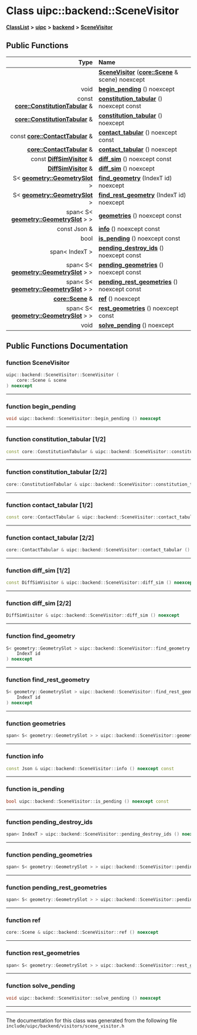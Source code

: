 

# Class uipc::backend::SceneVisitor



[**ClassList**](annotated.md) **>** [**uipc**](namespaceuipc.md) **>** [**backend**](namespaceuipc_1_1backend.md) **>** [**SceneVisitor**](classuipc_1_1backend_1_1_scene_visitor.md)










































## Public Functions

| Type | Name |
| ---: | :--- |
|   | [**SceneVisitor**](#function-scenevisitor) ([**core::Scene**](classuipc_1_1core_1_1_scene.md) & scene) noexcept<br> |
|  void | [**begin\_pending**](#function-begin_pending) () noexcept<br> |
|  const [**core::ConstitutionTabular**](classuipc_1_1core_1_1_constitution_tabular.md) & | [**constitution\_tabular**](#function-constitution_tabular-12) () noexcept const<br> |
|  [**core::ConstitutionTabular**](classuipc_1_1core_1_1_constitution_tabular.md) & | [**constitution\_tabular**](#function-constitution_tabular-22) () noexcept<br> |
|  const [**core::ContactTabular**](classuipc_1_1core_1_1_contact_tabular.md) & | [**contact\_tabular**](#function-contact_tabular-12) () noexcept const<br> |
|  [**core::ContactTabular**](classuipc_1_1core_1_1_contact_tabular.md) & | [**contact\_tabular**](#function-contact_tabular-22) () noexcept<br> |
|  const [**DiffSimVisitor**](classuipc_1_1backend_1_1_diff_sim_visitor.md) & | [**diff\_sim**](#function-diff_sim-12) () noexcept const<br> |
|  [**DiffSimVisitor**](classuipc_1_1backend_1_1_diff_sim_visitor.md) & | [**diff\_sim**](#function-diff_sim-22) () noexcept<br> |
|  S&lt; [**geometry::GeometrySlot**](classuipc_1_1geometry_1_1_geometry_slot.md) &gt; | [**find\_geometry**](#function-find_geometry) (IndexT id) noexcept<br> |
|  S&lt; [**geometry::GeometrySlot**](classuipc_1_1geometry_1_1_geometry_slot.md) &gt; | [**find\_rest\_geometry**](#function-find_rest_geometry) (IndexT id) noexcept<br> |
|  span&lt; S&lt; [**geometry::GeometrySlot**](classuipc_1_1geometry_1_1_geometry_slot.md) &gt; &gt; | [**geometries**](#function-geometries) () noexcept const<br> |
|  const Json & | [**info**](#function-info) () noexcept const<br> |
|  bool | [**is\_pending**](#function-is_pending) () noexcept const<br> |
|  span&lt; IndexT &gt; | [**pending\_destroy\_ids**](#function-pending_destroy_ids) () noexcept const<br> |
|  span&lt; S&lt; [**geometry::GeometrySlot**](classuipc_1_1geometry_1_1_geometry_slot.md) &gt; &gt; | [**pending\_geometries**](#function-pending_geometries) () noexcept const<br> |
|  span&lt; S&lt; [**geometry::GeometrySlot**](classuipc_1_1geometry_1_1_geometry_slot.md) &gt; &gt; | [**pending\_rest\_geometries**](#function-pending_rest_geometries) () noexcept const<br> |
|  [**core::Scene**](classuipc_1_1core_1_1_scene.md) & | [**ref**](#function-ref) () noexcept<br> |
|  span&lt; S&lt; [**geometry::GeometrySlot**](classuipc_1_1geometry_1_1_geometry_slot.md) &gt; &gt; | [**rest\_geometries**](#function-rest_geometries) () noexcept const<br> |
|  void | [**solve\_pending**](#function-solve_pending) () noexcept<br> |




























## Public Functions Documentation




### function SceneVisitor 

```C++
uipc::backend::SceneVisitor::SceneVisitor (
    core::Scene & scene
) noexcept
```




<hr>



### function begin\_pending 

```C++
void uipc::backend::SceneVisitor::begin_pending () noexcept
```




<hr>



### function constitution\_tabular [1/2]

```C++
const core::ConstitutionTabular & uipc::backend::SceneVisitor::constitution_tabular () noexcept const
```




<hr>



### function constitution\_tabular [2/2]

```C++
core::ConstitutionTabular & uipc::backend::SceneVisitor::constitution_tabular () noexcept
```




<hr>



### function contact\_tabular [1/2]

```C++
const core::ContactTabular & uipc::backend::SceneVisitor::contact_tabular () noexcept const
```




<hr>



### function contact\_tabular [2/2]

```C++
core::ContactTabular & uipc::backend::SceneVisitor::contact_tabular () noexcept
```




<hr>



### function diff\_sim [1/2]

```C++
const DiffSimVisitor & uipc::backend::SceneVisitor::diff_sim () noexcept const
```




<hr>



### function diff\_sim [2/2]

```C++
DiffSimVisitor & uipc::backend::SceneVisitor::diff_sim () noexcept
```




<hr>



### function find\_geometry 

```C++
S< geometry::GeometrySlot > uipc::backend::SceneVisitor::find_geometry (
    IndexT id
) noexcept
```




<hr>



### function find\_rest\_geometry 

```C++
S< geometry::GeometrySlot > uipc::backend::SceneVisitor::find_rest_geometry (
    IndexT id
) noexcept
```




<hr>



### function geometries 

```C++
span< S< geometry::GeometrySlot > > uipc::backend::SceneVisitor::geometries () noexcept const
```




<hr>



### function info 

```C++
const Json & uipc::backend::SceneVisitor::info () noexcept const
```




<hr>



### function is\_pending 

```C++
bool uipc::backend::SceneVisitor::is_pending () noexcept const
```




<hr>



### function pending\_destroy\_ids 

```C++
span< IndexT > uipc::backend::SceneVisitor::pending_destroy_ids () noexcept const
```




<hr>



### function pending\_geometries 

```C++
span< S< geometry::GeometrySlot > > uipc::backend::SceneVisitor::pending_geometries () noexcept const
```




<hr>



### function pending\_rest\_geometries 

```C++
span< S< geometry::GeometrySlot > > uipc::backend::SceneVisitor::pending_rest_geometries () noexcept const
```




<hr>



### function ref 

```C++
core::Scene & uipc::backend::SceneVisitor::ref () noexcept
```




<hr>



### function rest\_geometries 

```C++
span< S< geometry::GeometrySlot > > uipc::backend::SceneVisitor::rest_geometries () noexcept const
```




<hr>



### function solve\_pending 

```C++
void uipc::backend::SceneVisitor::solve_pending () noexcept
```




<hr>

------------------------------
The documentation for this class was generated from the following file `include/uipc/backend/visitors/scene_visitor.h`

